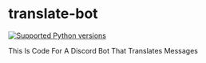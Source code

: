 # translate-bot
[![Supported Python versions](https://img.shields.io/badge/Python-3.12-blue)](https://monkeys-canada.github.io)

This Is Code For A Discord Bot That Translates Messages
